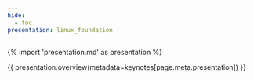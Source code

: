 ```yaml
---
hide:
  - toc
presentation: linux_foundation
---
```


{% import 'presentation.md' as presentation %}

{{ presentation.overview(metadata=keynotes[page.meta.presentation]) }}

